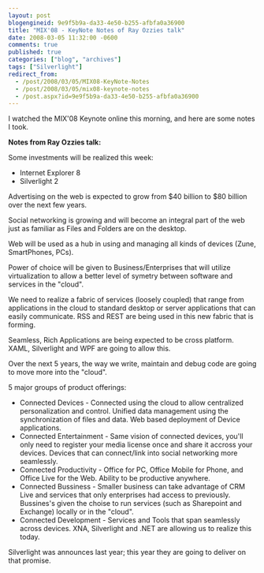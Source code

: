 ```yaml
---
layout: post
blogengineid: 9e9f5b9a-da33-4e50-b255-afbfa0a36900
title: "MIX'08 - KeyNote Notes of Ray Ozzies talk"
date: 2008-03-05 11:32:00 -0600
comments: true
published: true
categories: ["blog", "archives"]
tags: ["Silverlight"]
redirect_from: 
  - /post/2008/03/05/MIX08-KeyNote-Notes
  - /post/2008/03/05/mix08-keynote-notes
  - /post.aspx?id=9e9f5b9a-da33-4e50-b255-afbfa0a36900
---
```

<!-- more -->

I watched the MIX'08 Keynote online this morning, and here are some notes I took. 

**Notes from Ray Ozzies talk:**

Some investments will be realized this week:
<ul>
<li>
<div>Internet Explorer 8</div>
</li>
<li>
<div>Silverlight 2</div>
</li>
</ul>

Advertising on the web is expected to grow from $40 billion to $80 billion over the next few years.

Social networking is growing and will become an integral part of the web just as familiar as Files and Folders are on the desktop.

Web will be used as a hub in using and managing all kinds of devices (Zune, SmartPhones, PCs).

Power of choice will be given to Business/Enterprises that will utilize virtualization to allow a better level of symetry between software and services in the "cloud".

We need to realize a fabric of services (loosely coupled) that range from applications in the cloud to standard desktop or server applications that can easily communicate. RSS and REST are being used in this new fabric that is forming.

Seamless, Rich Applications are being expected to be cross platform. XAML, Silverlight and WPF are going to allow this.

Over the next 5 years, the way we write, maintain and debug code are going to move more into the "cloud".

5 major groups of product offerings:
<ul>
<li>
<div>Connected Devices - Connected using the cloud to allow centralized personalization and control. Unified data management using the synchronization of files and data. Web based deployment of Device applications.</div>
</li>
<li>
<div>Connected Entertainment - Same vision of connected devices, you'll only need to register your media license once and share it accross your devices. Devices that can connect/link into social networking more seamlessly.</div>
</li>
<li>
<div>Connected Productivity - Office for PC, Office Mobile for Phone, and Office Live for the Web. Ability to be productive anywhere.</div>
</li>
<li>
<div>Connected Bussiness - Smaller business can take advantage of CRM Live and services that only enterprises had access to previously. Bussines's given the choise to run services (such as Sharepoint and Exchange) locally or in the "cloud".</div>
</li>
<li>
<div>Connected Development - Services and Tools that span seamlessly across devices. XNA, Silverlight and .NET are allowing us to realize this today.</div>
</li>
</ul>

Silverlight was announces last year; this year they are going to deliver on that promise.

 
